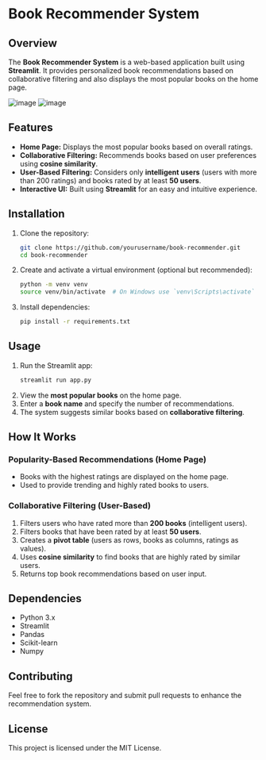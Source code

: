 # Book Recommender System

## Overview
The **Book Recommender System** is a web-based application built using **Streamlit**. It provides personalized book recommendations based on collaborative filtering and also displays the most popular books on the home page.

![image](https://github.com/user-attachments/assets/7b5aa93f-60e0-4e59-b8a3-ab008f8155b5)
![image](https://github.com/user-attachments/assets/c40bbcc8-e888-4bcd-95ac-c677c71d88dd)


## Features
- **Home Page:** Displays the most popular books based on overall ratings.
- **Collaborative Filtering:** Recommends books based on user preferences using **cosine similarity**.
- **User-Based Filtering:** Considers only **intelligent users** (users with more than 200 ratings) and books rated by at least **50 users**.
- **Interactive UI:** Built using **Streamlit** for an easy and intuitive experience.

## Installation
1. Clone the repository:
   ```bash
   git clone https://github.com/yourusername/book-recommender.git
   cd book-recommender
   ```
2. Create and activate a virtual environment (optional but recommended):
   ```bash
   python -m venv venv
   source venv/bin/activate  # On Windows use `venv\Scripts\activate`
   ```
3. Install dependencies:
   ```bash
   pip install -r requirements.txt
   ```

## Usage
1. Run the Streamlit app:
   ```bash
   streamlit run app.py
   ```
2. View the **most popular books** on the home page.
3. Enter a **book name** and specify the number of recommendations.
4. The system suggests similar books based on **collaborative filtering**.

## How It Works
### Popularity-Based Recommendations (Home Page)
- Books with the highest ratings are displayed on the home page.
- Used to provide trending and highly rated books to users.

### Collaborative Filtering (User-Based)
1. Filters users who have rated more than **200 books** (intelligent users).
2. Filters books that have been rated by at least **50 users**.
3. Creates a **pivot table** (users as rows, books as columns, ratings as values).
4. Uses **cosine similarity** to find books that are highly rated by similar users.
5. Returns top book recommendations based on user input.

## Dependencies
- Python 3.x
- Streamlit
- Pandas
- Scikit-learn
- Numpy

## Contributing
Feel free to fork the repository and submit pull requests to enhance the recommendation system.

## License
This project is licensed under the MIT License.

